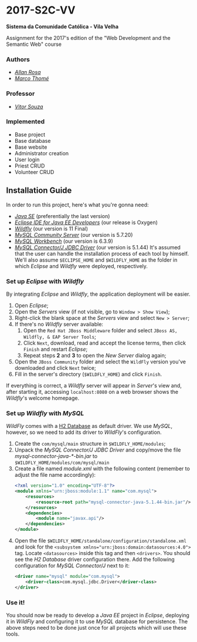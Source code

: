 # 2017-S2C-VV

**Sistema da Comunidade Católica - Vila Velha**

Assignment for the 2017's edition of the "Web Development and the Semantic Web" course

### Authors
- [*Allan Rosa*](https://github.com/thisIsChu)
- [*Marco Thomé*](https://github.com/mabrunoro)

### Professor
- [*Vitor Souza*](https://github.com/vitorsouza)

### Implemented
- Base project
- Base database
- Base website
- Administrator creation
- User login
- Priest CRUD
- Volunteer CRUD

## Installation Guide
In order to run this project, here's what you're gonna need:
- [*Java SE*](http://www.oracle.com/technetwork/java/javase/downloads/) (preferentially the last version)
- [*Eclipse IDE for Java EE Developers*](http://www.eclipse.org/downloads/) (our release is Oxygen)
- [*Wildfly*](http://wildfly.org/downloads/) (our version is 11 Final)
- [*MySQL Community Server*](http://dev.mysql.com/downloads/mysql/) (our version is 5.7.20)
- [*MySQL Workbench*](http://dev.mysql.com/downloads/tools/workbench/) (our version is 6.3.9)
- [*MySQL Connector/J JDBC Driver*](http://dev.mysql.com/downloads/connector/j/) (our version is 5.1.44)
It's assumed that the user can handle the installation process of each tool by himself.
We'll also assume `$ECLIPSE_HOME` and `$WILDFLY_HOME` as the folder in which *Eclipse* and *Wildfly* were deployed, respectively.

### Set up *Eclipse* with *Wildfly*
By integrating *Eclipse* and *Wildfly*, the application deployment will be easier.
1. Open *Eclipse*;
1. Open the *Servers* view (if not visible, go to `Window > Show View`);
1. Right-click the blank space at the *Servers* view and select `New > Server`;
1. If there's no *Wildfly* server available:
	1. Open the `Red Hat JBoss Middleware` folder and select `JBoss AS, Wildfly, & EAP Server Tools`;
	1. Click `Next`, download, read and accept the license terms, then click `Finish` and restart *Eclipse*;
	1. Repeat steps **2** and **3** to open the *New Server* dialog again;
1. Open the `JBoss Community` folder and select the `WildFly` version you've downloaded and click `Next` twice;
1. Fill in the server's directory (`$WILDFLY_HOME`) and click `Finish`.

If everything is correct, a *Wildfly* server will appear in *Server*'s view and, after starting it, accessing `localhost:8080` on a web browser shows the *Wildfly*'s welcome homepage.

### Set up *Wildfly* with *MySQL*
*WildFly* comes with a [H2 Database](http://www.h2database.com/) as default driver. We use *MySQL*, however, so we need to add its driver to *WildFly*'s configuration.
1. Create the `com/mysql/main` structure in `$WILDFLY_HOME/modules`;
1. Unpack the *MySQL Connector/J JDBC Driver* and copy/move the file *mysql-connector-java-\*-bin.jar* to `$WILDFLY_HOME/modules/com/mysql/main`
1. Create a file named *module.xml* with the following content (remember to adjust the file name accordingly):
	```xml
	<?xml version="1.0" encoding="UTF-8"?>
	<module xmlns="urn:jboss:module:1.1" name="com.mysql">
		<resources>
			<resource-root path="mysql-connector-java-5.1.44-bin.jar"/>
		</resources>
		<dependencies>
			<module name="javax.api"/>
		</dependencies>
	</module>
	```
1. Open the file `$WILDFLY_HOME/standalone/configuration/standalone.xml` and look for the `<subsystem xmlns="urn:jboss:domain:datasources:4.0">` tag. Locate `<datasources>` inside this tag and then `<drivers>`. You should see the *H2 Database* driver configuration there. Add the following configuration for *MySQL Connector/J* next to it:
	```xml
	<driver name="mysql" module="com.mysql">
		<driver-class>com.mysql.jdbc.Driver</driver-class>
	</driver>
	```

### Use it!
You should now be ready to develop a *Java EE* project in *Eclipse*, deploying it in *WildFly* and configuring it to use *MySQL* database for persistence. The above steps need to be done just once for all projects which will use these tools.
